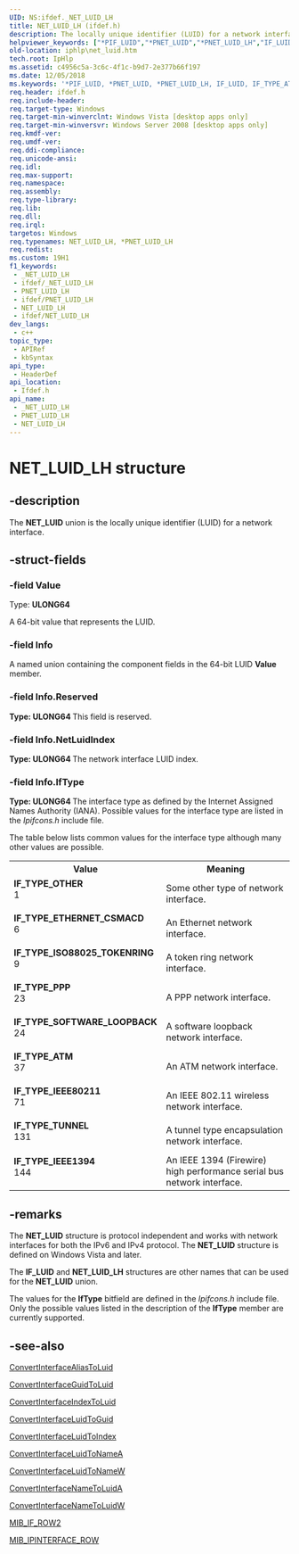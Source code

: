 ```yaml
---
UID: NS:ifdef._NET_LUID_LH
title: NET_LUID_LH (ifdef.h)
description: The locally unique identifier (LUID) for a network interface.
helpviewer_keywords: ["*PIF_LUID","*PNET_LUID","*PNET_LUID_LH","IF_LUID","IF_TYPE_ATM","IF_TYPE_ETHERNET_CSMACD","IF_TYPE_IEEE1394","IF_TYPE_IEEE80211","IF_TYPE_ISO88025_TOKENRING","IF_TYPE_OTHER","IF_TYPE_PPP","IF_TYPE_SOFTWARE_LOOPBACK","IF_TYPE_TUNNEL","NET_LUID","NET_LUID union [IP Helper]","NET_LUID_LH","PNET_LUID","PNET_LUID union pointer [IP Helper]","ifdef/NET_LUID","ifdef/PNET_LUID","iphlp.net_luid"]
old-location: iphlp\net_luid.htm
tech.root: IpHlp
ms.assetid: c4956c5a-3c6c-4f1c-b9d7-2e377b66f197
ms.date: 12/05/2018
ms.keywords: '*PIF_LUID, *PNET_LUID, *PNET_LUID_LH, IF_LUID, IF_TYPE_ATM, IF_TYPE_ETHERNET_CSMACD, IF_TYPE_IEEE1394, IF_TYPE_IEEE80211, IF_TYPE_ISO88025_TOKENRING, IF_TYPE_OTHER, IF_TYPE_PPP, IF_TYPE_SOFTWARE_LOOPBACK, IF_TYPE_TUNNEL, NET_LUID, NET_LUID union [IP Helper], NET_LUID_LH, PNET_LUID, PNET_LUID union pointer [IP Helper], ifdef/NET_LUID, ifdef/PNET_LUID, iphlp.net_luid'
req.header: ifdef.h
req.include-header: 
req.target-type: Windows
req.target-min-winverclnt: Windows Vista [desktop apps only]
req.target-min-winversvr: Windows Server 2008 [desktop apps only]
req.kmdf-ver: 
req.umdf-ver: 
req.ddi-compliance: 
req.unicode-ansi: 
req.idl: 
req.max-support: 
req.namespace: 
req.assembly: 
req.type-library: 
req.lib: 
req.dll: 
req.irql: 
targetos: Windows
req.typenames: NET_LUID_LH, *PNET_LUID_LH
req.redist: 
ms.custom: 19H1
f1_keywords:
 - _NET_LUID_LH
 - ifdef/_NET_LUID_LH
 - PNET_LUID_LH
 - ifdef/PNET_LUID_LH
 - NET_LUID_LH
 - ifdef/NET_LUID_LH
dev_langs:
 - c++
topic_type:
 - APIRef
 - kbSyntax
api_type:
 - HeaderDef
api_location:
 - Ifdef.h
api_name:
 - _NET_LUID_LH
 - PNET_LUID_LH
 - NET_LUID_LH
---
```


# NET_LUID_LH structure


## -description

The <b>NET_LUID</b> union is the locally unique identifier (LUID) for a network interface.

## -struct-fields

### -field Value

Type: <b>ULONG64</b>

A 64-bit value that represents the LUID.

### -field Info

A named union containing the component fields in the 64-bit LUID  <b>Value</b> member.

### -field Info.Reserved

<b>Type: <b>ULONG64</b>
</b>
This field is reserved.

### -field Info.NetLuidIndex

<b>Type: <b>ULONG64</b>
</b>
The network interface LUID index.

### -field Info.IfType

<b>Type: <b>ULONG64</b>
</b>
The interface type as defined by the Internet Assigned Names Authority (IANA). Possible values for the interface type are listed in the <i>Ipifcons.h</i> include file. 

The table below lists common values for the interface type although many other values are possible. 

<table>
<tr>
<th>Value</th>
<th>Meaning</th>
</tr>
<tr>
<td width="40%"><a id="IF_TYPE_OTHER"></a><a id="if_type_other"></a><dl>
<dt><b>IF_TYPE_OTHER</b></dt>
<dt>1</dt>
</dl>
</td>
<td width="60%">
Some other type of network interface.

</td>
</tr>
<tr>
<td width="40%"><a id="IF_TYPE_ETHERNET_CSMACD"></a><a id="if_type_ethernet_csmacd"></a><dl>
<dt><b>IF_TYPE_ETHERNET_CSMACD</b></dt>
<dt>6</dt>
</dl>
</td>
<td width="60%">
An Ethernet network interface.

</td>
</tr>
<tr>
<td width="40%"><a id="IF_TYPE_ISO88025_TOKENRING"></a><a id="if_type_iso88025_tokenring"></a><dl>
<dt><b>IF_TYPE_ISO88025_TOKENRING</b></dt>
<dt>9</dt>
</dl>
</td>
<td width="60%">
A token ring network interface.

</td>
</tr>
<tr>
<td width="40%"><a id="IF_TYPE_PPP"></a><a id="if_type_ppp"></a><dl>
<dt><b>IF_TYPE_PPP</b></dt>
<dt>23</dt>
</dl>
</td>
<td width="60%">
A PPP network interface.

</td>
</tr>
<tr>
<td width="40%"><a id="IF_TYPE_SOFTWARE_LOOPBACK"></a><a id="if_type_software_loopback"></a><dl>
<dt><b>IF_TYPE_SOFTWARE_LOOPBACK</b></dt>
<dt>24</dt>
</dl>
</td>
<td width="60%">
A software loopback network interface.

</td>
</tr>
<tr>
<td width="40%"><a id="IF_TYPE_ATM"></a><a id="if_type_atm"></a><dl>
<dt><b>IF_TYPE_ATM</b></dt>
<dt>37</dt>
</dl>
</td>
<td width="60%">
An ATM network interface.

</td>
</tr>
<tr>
<td width="40%"><a id="IF_TYPE_IEEE80211"></a><a id="if_type_ieee80211"></a><dl>
<dt><b>IF_TYPE_IEEE80211</b></dt>
<dt>71</dt>
</dl>
</td>
<td width="60%">
An IEEE 802.11 wireless network interface.

</td>
</tr>
<tr>
<td width="40%"><a id="IF_TYPE_TUNNEL"></a><a id="if_type_tunnel"></a><dl>
<dt><b>IF_TYPE_TUNNEL</b></dt>
<dt>131</dt>
</dl>
</td>
<td width="60%">
A tunnel type encapsulation network interface.

</td>
</tr>
<tr>
<td width="40%"><a id="IF_TYPE_IEEE1394"></a><a id="if_type_ieee1394"></a><dl>
<dt><b>IF_TYPE_IEEE1394</b></dt>
<dt>144</dt>
</dl>
</td>
<td width="60%">
An IEEE 1394 (Firewire) high performance serial bus network interface.

</td>
</tr>
</table>

## -remarks

The <b>NET_LUID</b> structure is protocol independent and works with network interfaces for both the IPv6 and IPv4 protocol. The <b>NET_LUID</b> structure is defined on Windows Vista and later. 

The <b>IF_LUID</b> and <b>NET_LUID_LH</b> structures are other names that can be used for the <b>NET_LUID</b> union.

The values for the <b>IfType</b> bitfield are defined in the <i>Ipifcons.h</i> include file. Only the possible values listed in the description of the <b>IfType</b> member are currently supported.

## -see-also

<a href="/windows/desktop/api/netioapi/nf-netioapi-convertinterfacealiastoluid">ConvertInterfaceAliasToLuid</a>



<a href="/windows/desktop/api/netioapi/nf-netioapi-convertinterfaceguidtoluid">ConvertInterfaceGuidToLuid</a>



<a href="/windows/desktop/api/netioapi/nf-netioapi-convertinterfaceindextoluid">ConvertInterfaceIndexToLuid</a>



<a href="/windows/desktop/api/netioapi/nf-netioapi-convertinterfaceluidtoguid">ConvertInterfaceLuidToGuid</a>



<a href="/windows/desktop/api/netioapi/nf-netioapi-convertinterfaceluidtoindex">ConvertInterfaceLuidToIndex</a>



<a href="/windows/desktop/api/netioapi/nf-netioapi-convertinterfaceluidtonamea">ConvertInterfaceLuidToNameA</a>



<a href="/windows/desktop/api/netioapi/nf-netioapi-convertinterfaceluidtonamew">ConvertInterfaceLuidToNameW</a>



<a href="/windows/desktop/api/netioapi/nf-netioapi-convertinterfacenametoluida">ConvertInterfaceNameToLuidA</a>



<a href="/windows/desktop/api/netioapi/nf-netioapi-convertinterfacenametoluidw">ConvertInterfaceNameToLuidW</a>



<a href="/windows/desktop/api/netioapi/ns-netioapi-mib_if_row2">MIB_IF_ROW2</a>



<a href="/windows/desktop/api/netioapi/ns-netioapi-mib_ipinterface_row">MIB_IPINTERFACE_ROW</a>

